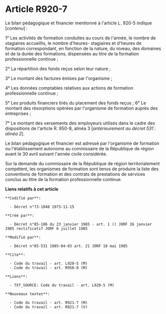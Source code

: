 # Article R920-7

Le bilan pédagogique et financier mentionné à l'article L. 920-5 indique [*contenu*] : 

1° Les activités de formation conduites au cours de l'année, le nombre de stagiaires accueillis, le nombre d'heures-
stagiaires et d'heures de formation correspondant, en fonction de la nature, du niveau, des domaines et de la durée des
formations, dispensées au titre de la formation professionnelle continue ;

2° La répartition des fonds reçus selon leur nature ;

3° Le montant des factures émises par l'organisme ;

4° Les données comptables relatives aux actions de formation professionnelle continue ;

5° Les produits financiers tirés du placement des fonds reçus ;    6° Le montant des résorptions opérées par l'organisme de
formation auprès des entreprises ;

7° Le montant des versements des employeurs utilisés dans le cadre des dispositions de l'article R. 950-8, alinéa 3
[*antérieurement au décret 531 : alinéa 2*].

Le bilan pédagogique et financier est adressé par l'organisme de formation ou l'établissement autonome au commissaire de la
République de région avant le 30 avril suivant l'année civile considérée.

Sur la demande du commissaire de la République de région territorialement compétent, les organismes de formation sont tenus
de produire la liste des conventions de formation et des contrats de prestations de services conclus au titre de la formation
professionnelle continue.

**Liens relatifs à cet article**

	**Codifié par**:

	  - Décret n°73-1048 1973-11-15

	**Créé par**:

	  - Décret n°85-106 du 23 janvier 1985 - art. 1 () JORF 26 janvier 1985 rectificatif JORF 6 juillet 1985

	**Modifié par**:

	  - Décret n°85-531 1985-04-03 art. 21 JORF 18 mai 1985

	**Cite**:

	  - Code du travail - art. L920-5 (M)
	  - Code du travail - art. R950-8 (M)

	**Liens**:

	  - TXT_SOURCE: Code du travail - art. L920-5 (M)

	**Nouveaux textes**:

	  - Code du travail - art. R921-7 (M)
	  - Code du travail - art. R921-7 (V)
